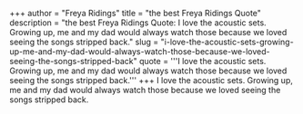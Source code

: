 +++
author = "Freya Ridings"
title = "the best Freya Ridings Quote"
description = "the best Freya Ridings Quote: I love the acoustic sets. Growing up, me and my dad would always watch those because we loved seeing the songs stripped back."
slug = "i-love-the-acoustic-sets-growing-up-me-and-my-dad-would-always-watch-those-because-we-loved-seeing-the-songs-stripped-back"
quote = '''I love the acoustic sets. Growing up, me and my dad would always watch those because we loved seeing the songs stripped back.'''
+++
I love the acoustic sets. Growing up, me and my dad would always watch those because we loved seeing the songs stripped back.
